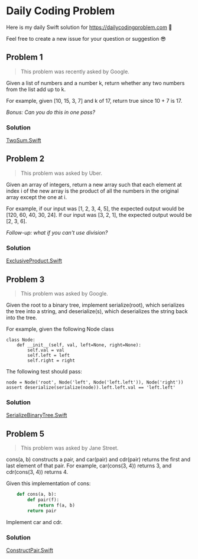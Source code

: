# Daily Coding Problem
Here is my daily Swift solution for https://dailycodingproblem.com 🤩

Feel free to create a new issue for your question or suggestion 😎

## Problem 1
> This problem was recently asked by Google.

Given a list of numbers and a number k, return whether any two numbers from the list add up to k.

For example, given [10, 15, 3, 7] and k of 17, return true since 10 + 7 is 17.

*Bonus: Can you do this in one pass?*

### Solution

[TwoSum.Swift](Solutions/Problem1/TwoSum.swift)

## Problem 2
> This problem was asked by Uber.

Given an array of integers, return a new array such that each element at index i of the new array is the product of all the numbers in the original array except the one at i.

For example, if our input was [1, 2, 3, 4, 5], the expected output would be [120, 60, 40, 30, 24]. If our input was [3, 2, 1], the expected output would be [2, 3, 6].

*Follow-up: what if you can't use division?*

### Solution

[ExclusiveProduct.Swift](Solutions/Problem2/ExclusiveProduct.swift)

## Problem 3
> This problem was asked by Google.

Given the root to a binary tree, implement serialize(root), which serializes the tree into a string, and deserialize(s), which deserializes the string back into the tree.

For example, given the following Node class

	class Node:
		def __init__(self, val, left=None, right=None):
			self.val = val
			self.left = left
			self.right = right

The following test should pass:

	node = Node('root', Node('left', Node('left.left')), Node('right'))
	assert deserialize(serialize(node)).left.left.val == 'left.left'

### Solution

[SerializeBinaryTree.Swift](Solutions/Problem3/SerializeBinaryTree.swift)

## Problem 5
> This problem was asked by Jane Street.

cons(a, b) constructs a pair, and car(pair) and cdr(pair) returns the first and last element of that pair. For example, car(cons(3, 4)) returns 3, and cdr(cons(3, 4)) returns 4.

Given this implementation of cons:
```python
	def cons(a, b):
		def pair(f):
			return f(a, b)
		return pair
```

Implement car and cdr.

### Solution

[ConstructPair.Swift](Solutions/Problem5/ConstructPair.swift)
